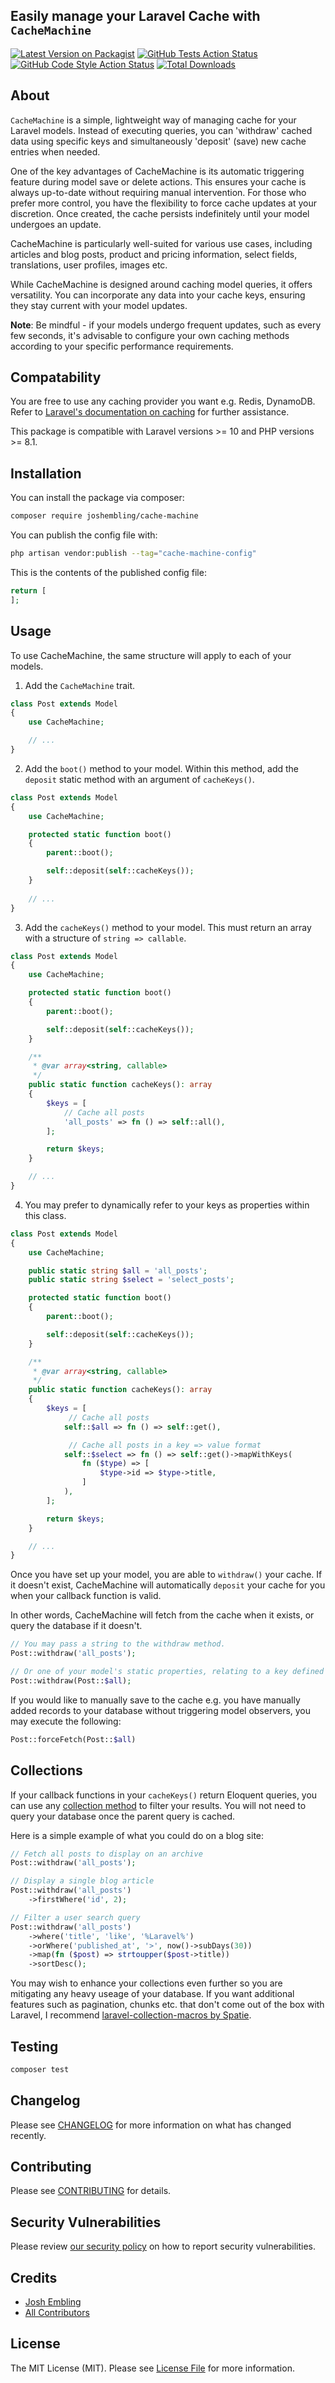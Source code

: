## Easily manage your Laravel Cache with `CacheMachine`

[![Latest Version on Packagist](https://img.shields.io/packagist/v/joshembling/cache-machine.svg?style=flat-square)](https://packagist.org/packages/joshembling/cache-machine)
[![GitHub Tests Action Status](https://img.shields.io/github/actions/workflow/status/joshembling/cache-machine/run-tests.yml?branch=main&label=tests&style=flat-square)](https://github.com/joshembling/cache-machine/actions?query=workflow%3Arun-tests+branch%3Amain)
[![GitHub Code Style Action Status](https://img.shields.io/github/actions/workflow/status/joshembling/cache-machine/fix-php-code-style-issues.yml?branch=main&label=code%20style&style=flat-square)](https://github.com/joshembling/cache-machine/actions?query=workflow%3A"Fix+PHP+code+style+issues"+branch%3Amain)
[![Total Downloads](https://img.shields.io/packagist/dt/joshembling/cache-machine.svg?style=flat-square)](https://packagist.org/packages/joshembling/cache-machine)

## About

`CacheMachine` is a simple, lightweight way of managing cache for your Laravel models. Instead of executing queries, you can 'withdraw' cached data using specific keys and simultaneously 'deposit' (save) new cache entries when needed.

One of the key advantages of CacheMachine is its automatic triggering feature during model save or delete actions. This ensures your cache is always up-to-date without requiring manual intervention. For those who prefer more control, you have the flexibility to force cache updates at your discretion. Once created, the cache persists indefinitely until your model undergoes an update.

CacheMachine is particularly well-suited for various use cases, including articles and blog posts, product and pricing information, select fields, translations, user profiles, images etc.

While CacheMachine is designed around caching model queries, it offers versatility. You can incorporate any data into your cache keys, ensuring they stay current with your model updates.

**Note**: Be mindful - if your models undergo frequent updates, such as every few seconds, it's advisable to configure your own caching methods according to your specific performance requirements.

## Compatability 

You are free to use any caching provider you want e.g. Redis, DynamoDB. Refer to [Laravel's documentation on caching](https://laravel.com/docs/10.x/cache#configuration) for further assistance.

This package is compatible with Laravel versions >= 10 and PHP versions >= 8.1.

## Installation

You can install the package via composer:

```bash
composer require joshembling/cache-machine
```

You can publish the config file with:

```bash
php artisan vendor:publish --tag="cache-machine-config"
```

This is the contents of the published config file:

```php
return [
];
```

## Usage

To use CacheMachine, the same structure will apply to each of your models.

1) Add the `CacheMachine` trait.

```php
class Post extends Model
{
    use CacheMachine;

    // ...
}
```

2) Add the `boot()` method to your model. Within this method, add the `deposit` static method with an argument of `cacheKeys()`.

```php
class Post extends Model
{
    use CacheMachine;

    protected static function boot()
    {
        parent::boot();

        self::deposit(self::cacheKeys()); 
    }
    
    // ...
}
```

3) Add the `cacheKeys()` method to your model. This must return an array with a structure of `string => callable`.

```php
class Post extends Model
{
    use CacheMachine;

    protected static function boot()
    {
        parent::boot();

        self::deposit(self::cacheKeys()); 
    }

    /**
     * @var array<string, callable>
     */
    public static function cacheKeys(): array
    {
        $keys = [
            // Cache all posts
            'all_posts' => fn () => self::all(),
        ];

        return $keys;
    }

    // ...
}
```

4) You may prefer to dynamically refer to your keys as properties within this class.

```php
class Post extends Model
{
    use CacheMachine;

    public static string $all = 'all_posts';
    public static string $select = 'select_posts';

    protected static function boot()
    {
        parent::boot();

        self::deposit(self::cacheKeys()); 
    }

    /**
     * @var array<string, callable>
     */
    public static function cacheKeys(): array
    {
        $keys = [
             // Cache all posts
            self::$all => fn () => self::get(),

             // Cache all posts in a key => value format
            self::$select => fn () => self::get()->mapWithKeys(
                fn ($type) => [
                    $type->id => $type->title,
                ]
            ),
        ];

        return $keys;
    }

    // ...
}
```

Once you have set up your model, you are able to `withdraw()` your cache. If it doesn't exist, CacheMachine will automatically `deposit` your cache for you when your callback function is valid. 

In other words, CacheMachine will fetch from the cache when it exists, or query the database if it doesn't.

```php
// You may pass a string to the withdraw method.
Post::withdraw('all_posts');

// Or one of your model's static properties, relating to a key defined in the `cacheKeys()` method.
Post::withdraw(Post::$all);
```

If you would like to manually save to the cache e.g. you have manually added records to your database without triggering model observers, you may execute the following:
```php
Post::forceFetch(Post::$all)
```

## Collections 

If your callback functions in your `cacheKeys()` return Eloquent queries, you can use any [collection method](https://laravel.com/docs/10.x/collections#available-methods) to filter your results. You will not need to query your database once the parent query is cached.

Here is a simple example of what you could do on a blog site:

```php
// Fetch all posts to display on an archive
Post::withdraw('all_posts');

// Display a single blog article
Post::withdraw('all_posts')
    ->firstWhere('id', 2);

// Filter a user search query
Post::withdraw('all_posts')
    ->where('title', 'like', '%Laravel%')
    ->orWhere('published_at', '>', now()->subDays(30))
    ->map(fn ($post) => strtoupper($post->title))
    ->sortDesc();
```

You may wish to enhance your collections even further so you are mitigating any heavy useage of your database. If you want additional features such as pagination, chunks etc. that don't come out of the box with Laravel, I recommend [laravel-collection-macros by Spatie](https://github.com/spatie/laravel-collection-macros/).

## Testing

```bash
composer test
```

## Changelog

Please see [CHANGELOG](CHANGELOG.md) for more information on what has changed recently.

## Contributing

Please see [CONTRIBUTING](CONTRIBUTING.md) for details.

## Security Vulnerabilities

Please review [our security policy](../../security/policy) on how to report security vulnerabilities.

## Credits

- [Josh Embling](https://github.com/joshembling)
- [All Contributors](../../contributors)

## License

The MIT License (MIT). Please see [License File](LICENSE.md) for more information.

